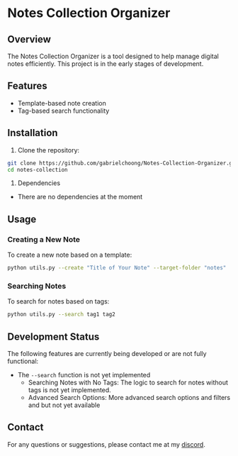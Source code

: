# Notes Collection Organizer

## Overview

The Notes Collection Organizer is a tool designed to help manage digital notes efficiently. This project is in the early stages of development.

## Features

- Template-based note creation
- Tag-based search functionality

## Installation

1. Clone the repository:

```bash
git clone https://github.com/gabrielchoong/Notes-Collection-Organizer.git
cd notes-collection
```

1. Dependencies

- There are no dependencies at the moment

## Usage

### Creating a New Note

To create a new note based on a template:

```bash
python utils.py --create "Title of Your Note" --target-folder "notes"
```

### Searching Notes

To search for notes based on tags:

```bash
python utils.py --search tag1 tag2
```

## Development Status

The following features are currently being developed or are not fully functional:

- The `--search` function is not yet implemented
  - Searching Notes with No Tags: The logic to search for notes without tags is not yet implemented.
  - Advanced Search Options: More advanced search options and filters and but not yet available

## Contact

For any questions or suggestions, please contact me at my [discord](https://discord.com/users/791233489232068618).
